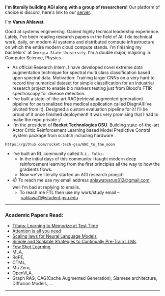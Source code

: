 **I'm literally building AGI along with a group of researchers!** Our platform of choice is discord, here's link to our [server](https://discord.gg/PPBVNpr3rX).

I'm **Varun Ahlawat**. 

Good at systems engineering. Gained highly techical leadership experience. Lately, I've been reading research papers in the field of AI. I do technical work, daily, on modern AI systems and distributed compute infrastructure on which the entire modern cloud compute stands. I'm finishing my bachelors' at `Georgia State University`. I'm a double major, majoring in: Computer Science, Physics.

- As official Research Intern, I have developed novel extreme data augmentation technique for spectral multi class classification based upon spectral data. Motivation: Training larger CNNs on a very hard to record tiny numerical dataset for simple classification for an industrial research project to enable bio markers testing just from Blood's FTIR spectroscopy for disease detection.
- I've built a state-of-the-art RAG(retrieval augmented generation) pipeline for personalized free medical application called DiagnAI(I've pivoted from it). Designed a custom evaluation pipeline for it! I'll be proud of it once finished deployment! It was very promising that I had to make the repo private :/
- I'm the president of **Rocket Technologies GSU**. Building state-of-the-art Actor Critic Reinforcement Learning based Model Predictive Control System package from scratch including hardware :
```
https://github.com/rocket-tech-gsu/GNC_to_the_moon
```
- I've built an RL community called `R.L. Folks`:
  - In the initial days of this community I taught modern deep reinforcement learning from the first principles all the way to how the gradients flows.
  - Now we've literally started an AGI research proejct!
- 📫 To reach me use my email address ahlawatvarun312@gmail.com, well I'm bad at replying to emails.
  - To reach me FTL then use my work/study email – vahlawat1@student.gsu.edu
--------
### Academic Papers Read:
- [Titans: Learning to Memorize at Test Time](https://arxiv.org/pdf/2501.00663v1)
- [Attention is all you need](https://arxiv.org/pdf/1706.03762)
- [Scaling laws for Neural Language Models](https://arxiv.org/pdf/2001.08361)
- [Simple and Scalable Strategies to Continually Pre-Train LLMs](https://arxiv.org/pdf/2403.08763)
- [Few Shot Learning](https://arxiv.org/pdf/2203.04291),
- MLA,
- RoPE,
- CTMs,
- Mu Zero,
- OpenVLA,
- Graph RAG, CAG(Cache Augmented Generation), Siamese architecture, Diffusion Models, ...
<!---
 ### Let's study some physics now that you're on my profile! 
 -->
--------
<!---
### Books Read Recently:
- Designing Data Intensive Applications by Martin Kleppmann
- The Art of Scalaibility by Martin L. Abbott and Michael T. Fisher
- Infrastructure as Code by Kief Morris
- Kubernetes Up and Running by Kelsey Hightower, Brendan Burns, and Joe Beda
  - $E \neq m_{o}c^2$
    - Where $$m_{o}$$ is the rest mass of matter.
- 👀 I’m interested in Computer Science and Physics. `(Physics > GF)` but `(GF > CS)`!
- `I make rockets`, because it's challenging 🚀
- I’ve done some industrial work on Data Science & analytics. I'm well versed with full stack web development, machine learning, AI or as the cool kids call it "Deep Learning" (NLP, RNN, LSTMs, attention and positional encoding(transformers)). I also have extensive experience with embedded systems programming and more...
- $E = \sqrt{(m_{o}c^2)^2+(pc^2)^2}$ -->
